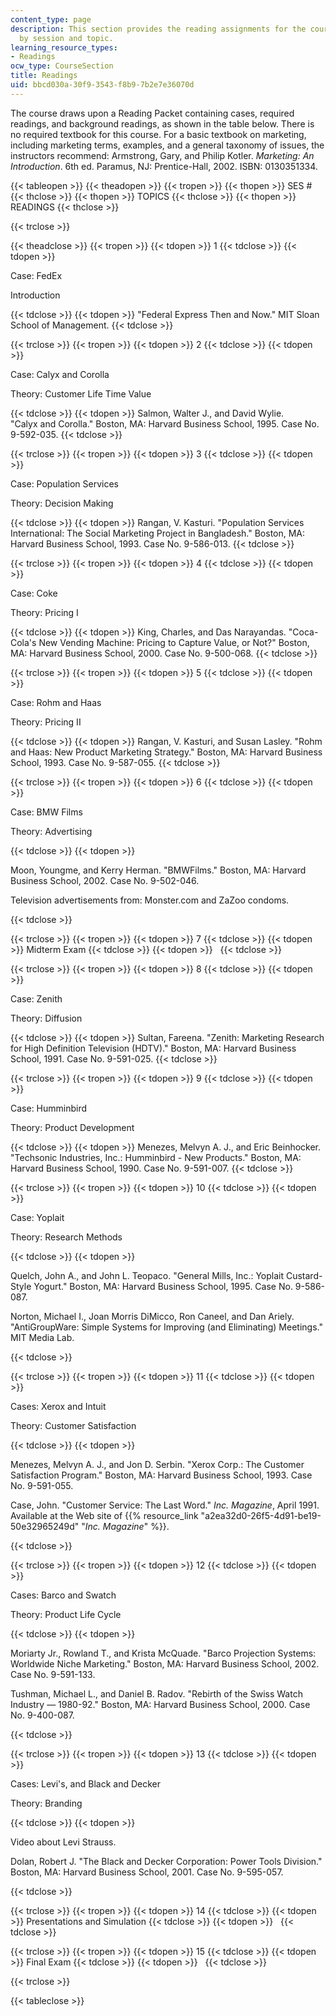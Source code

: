 ```yaml
---
content_type: page
description: This section provides the reading assignments for the course, organized
  by session and topic.
learning_resource_types:
- Readings
ocw_type: CourseSection
title: Readings
uid: bbcd030a-30f9-3543-f8b9-7b2e7e36070d
---
```


The course draws upon a Reading Packet containing cases, required readings, and background readings, as shown in the table below. There is no required textbook for this course. For a basic textbook on marketing, including marketing terms, examples, and a general taxonomy of issues, the instructors recommend: Armstrong, Gary, and Philip Kotler. _Marketing: An Introduction_. 6th ed. Paramus, NJ: Prentice-Hall, 2002. ISBN: 0130351334.

{{< tableopen >}}
{{< theadopen >}}
{{< tropen >}}
{{< thopen >}}
SES #
{{< thclose >}}
{{< thopen >}}
TOPICS
{{< thclose >}}
{{< thopen >}}
READINGS
{{< thclose >}}

{{< trclose >}}

{{< theadclose >}}
{{< tropen >}}
{{< tdopen >}}
1
{{< tdclose >}}
{{< tdopen >}}


Case: FedEx

Introduction


{{< tdclose >}}
{{< tdopen >}}
"Federal Express Then and Now." MIT Sloan School of Management.
{{< tdclose >}}

{{< trclose >}}
{{< tropen >}}
{{< tdopen >}}
2
{{< tdclose >}}
{{< tdopen >}}


Case: Calyx and Corolla

Theory: Customer Life Time Value


{{< tdclose >}}
{{< tdopen >}}
Salmon, Walter J., and David Wylie. "Calyx and Corolla." Boston, MA: Harvard Business School, 1995. Case No. 9-592-035.
{{< tdclose >}}

{{< trclose >}}
{{< tropen >}}
{{< tdopen >}}
3
{{< tdclose >}}
{{< tdopen >}}


Case: Population Services

Theory: Decision Making


{{< tdclose >}}
{{< tdopen >}}
Rangan, V. Kasturi. "Population Services International: The Social Marketing Project in Bangladesh." Boston, MA: Harvard Business School, 1993. Case No. 9-586-013.
{{< tdclose >}}

{{< trclose >}}
{{< tropen >}}
{{< tdopen >}}
4
{{< tdclose >}}
{{< tdopen >}}


Case: Coke

Theory: Pricing I


{{< tdclose >}}
{{< tdopen >}}
King, Charles, and Das Narayandas. "Coca-Cola's New Vending Machine: Pricing to Capture Value, or Not?" Boston, MA: Harvard Business School, 2000. Case No. 9-500-068.
{{< tdclose >}}

{{< trclose >}}
{{< tropen >}}
{{< tdopen >}}
5
{{< tdclose >}}
{{< tdopen >}}


Case: Rohm and Haas

Theory: Pricing II


{{< tdclose >}}
{{< tdopen >}}
Rangan, V. Kasturi, and Susan Lasley. "Rohm and Haas: New Product Marketing Strategy." Boston, MA: Harvard Business School, 1993. Case No. 9-587-055.
{{< tdclose >}}

{{< trclose >}}
{{< tropen >}}
{{< tdopen >}}
6
{{< tdclose >}}
{{< tdopen >}}


Case: BMW Films

Theory: Advertising


{{< tdclose >}}
{{< tdopen >}}


Moon, Youngme, and Kerry Herman. "BMWFilms." Boston, MA: Harvard Business School, 2002. Case No. 9-502-046.

Television advertisements from: Monster.com and ZaZoo condoms.


{{< tdclose >}}

{{< trclose >}}
{{< tropen >}}
{{< tdopen >}}
7
{{< tdclose >}}
{{< tdopen >}}
Midterm Exam
{{< tdclose >}}
{{< tdopen >}}
 
{{< tdclose >}}

{{< trclose >}}
{{< tropen >}}
{{< tdopen >}}
8
{{< tdclose >}}
{{< tdopen >}}


Case: Zenith

Theory: Diffusion


{{< tdclose >}}
{{< tdopen >}}
Sultan, Fareena. "Zenith: Marketing Research for High Definition Television (HDTV)." Boston, MA: Harvard Business School, 1991. Case No. 9-591-025.
{{< tdclose >}}

{{< trclose >}}
{{< tropen >}}
{{< tdopen >}}
9
{{< tdclose >}}
{{< tdopen >}}


Case: Humminbird

Theory: Product Development


{{< tdclose >}}
{{< tdopen >}}
Menezes, Melvyn A. J., and Eric Beinhocker. "Techsonic Industries, Inc.: Humminbird - New Products." Boston, MA: Harvard Business School, 1990. Case No. 9-591-007.
{{< tdclose >}}

{{< trclose >}}
{{< tropen >}}
{{< tdopen >}}
10
{{< tdclose >}}
{{< tdopen >}}


Case: Yoplait

Theory: Research Methods


{{< tdclose >}}
{{< tdopen >}}


Quelch, John A., and John L. Teopaco. "General Mills, Inc.: Yoplait Custard-Style Yogurt." Boston, MA: Harvard Business School, 1995. Case No. 9-586-087.

Norton, Michael I., Joan Morris DiMicco, Ron Caneel, and Dan Ariely. "AntiGroupWare: Simple Systems for Improving (and Eliminating) Meetings." MIT Media Lab.


{{< tdclose >}}

{{< trclose >}}
{{< tropen >}}
{{< tdopen >}}
11
{{< tdclose >}}
{{< tdopen >}}


Cases: Xerox and Intuit

Theory: Customer Satisfaction


{{< tdclose >}}
{{< tdopen >}}


Menezes, Melvyn A. J., and Jon D. Serbin. "Xerox Corp.: The Customer Satisfaction Program." Boston, MA: Harvard Business School, 1993. Case No. 9-591-055.

Case, John. "Customer Service: The Last Word." _Inc. Magazine_, April 1991. Available at the Web site of {{% resource_link "a2ea32d0-26f5-4d91-be19-50e32965249d" "_Inc. Magazine_" %}}.


{{< tdclose >}}

{{< trclose >}}
{{< tropen >}}
{{< tdopen >}}
12
{{< tdclose >}}
{{< tdopen >}}


Cases: Barco and Swatch

Theory: Product Life Cycle


{{< tdclose >}}
{{< tdopen >}}


Moriarty Jr., Rowland T., and Krista McQuade. "Barco Projection Systems: Worldwide Niche Marketing." Boston, MA: Harvard Business School, 2002. Case No. 9-591-133.

Tushman, Michael L., and Daniel B. Radov. "Rebirth of the Swiss Watch Industry — 1980-92." Boston, MA: Harvard Business School, 2000. Case No. 9-400-087.


{{< tdclose >}}

{{< trclose >}}
{{< tropen >}}
{{< tdopen >}}
13
{{< tdclose >}}
{{< tdopen >}}


Cases: Levi's, and Black and Decker

Theory: Branding


{{< tdclose >}}
{{< tdopen >}}


Video about Levi Strauss.

Dolan, Robert J. "The Black and Decker Corporation: Power Tools Division." Boston, MA: Harvard Business School, 2001. Case No. 9-595-057.


{{< tdclose >}}

{{< trclose >}}
{{< tropen >}}
{{< tdopen >}}
14
{{< tdclose >}}
{{< tdopen >}}
Presentations and Simulation
{{< tdclose >}}
{{< tdopen >}}
 
{{< tdclose >}}

{{< trclose >}}
{{< tropen >}}
{{< tdopen >}}
15
{{< tdclose >}}
{{< tdopen >}}
Final Exam
{{< tdclose >}}
{{< tdopen >}}
 
{{< tdclose >}}

{{< trclose >}}

{{< tableclose >}}